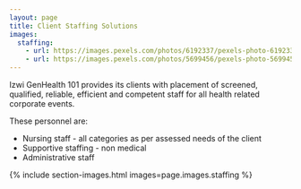```yaml
---
layout: page
title: Client Staffing Solutions
images:
  staffing:
    - url: https://images.pexels.com/photos/6192337/pexels-photo-6192337.jpeg
    - url: https://images.pexels.com/photos/5699456/pexels-photo-5699456.jpeg
---
```


Izwi GenHealth 101 provides its clients with placement of screened, qualified, reliable, efficient and competent staff for all health related corporate events. 

These personnel are:
* Nursing staff - all categories as per assessed needs of the client
* Supportive staffing - non medical
* Administrative staff

{% include section-images.html images=page.images.staffing %}